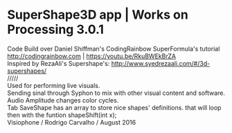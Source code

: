 # SuperShape3D app | Works on Processing 3.0.1

Code Build over Daniel Shiffman's CodingRainbow SuperFormula's tutorial
<br />
http://codingrainbow.com | https://youtu.be/RkuBWEkBrZA
<br />
Inspired by RezaAli's Supershape's: http://www.syedrezaali.com/#/3d-supershapes/
<br />
/////
<br />
Used for performing live visuals.
<br />
Sending sinal through Syphon to mix with other visual content and software. 
<br />
Audio Amplitude changes color cycles.
<br />
Tab SaveShape has an array to store nice shapes' definitions. that will loop then with the funtion shapeShift(int x);
<br />
Visiophone / Rodrigo Carvalho / August 2016

